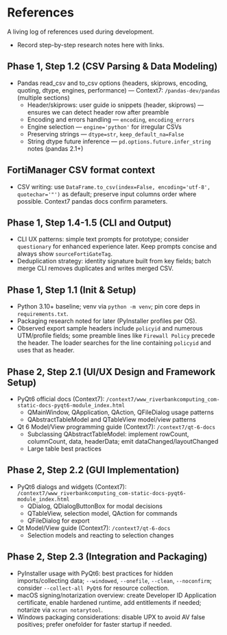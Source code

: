 # References

A living log of references used during development.

- Record step-by-step research notes here with links.

## Phase 1, Step 1.2 (CSV Parsing & Data Modeling)

- Pandas read_csv and to_csv options (headers, skiprows, encoding, quoting, dtype, engines, performance) — Context7: `/pandas-dev/pandas` (multiple sections)
  - Header/skiprows: user guide io snippets (header, skiprows) — ensures we can detect header row after preamble
  - Encoding and errors handling — `encoding`, `encoding_errors`
  - Engine selection — `engine='python'` for irregular CSVs
  - Preserving strings — `dtype=str`, `keep_default_na=False`
  - String dtype future inference — `pd.options.future.infer_string` notes (pandas 2.1+)

## FortiManager CSV format context

- CSV writing: use `DataFrame.to_csv(index=False, encoding='utf-8', quotechar='"')` as default; preserve input columns order where possible. Context7 pandas docs confirm parameters.

## Phase 1, Step 1.4-1.5 (CLI and Output)

- CLI UX patterns: simple text prompts for prototype; consider `questionary` for enhanced experience later. Keep prompts concise and always show `sourceFortiGateTag`.
- Deduplication strategy: identity signature built from key fields; batch merge CLI removes duplicates and writes merged CSV.

## Phase 1, Step 1.1 (Init & Setup)

- Python 3.10+ baseline; venv via `python -m venv`; pin core deps in `requirements.txt`.
- Packaging research noted for later (PyInstaller profiles per OS).
- Observed export sample headers include `policyid` and numerous UTM/profile fields; some preamble lines like `Firewall Policy` precede the header. The loader searches for the line containing `policyid` and uses that as header.

## Phase 2, Step 2.1 (UI/UX Design and Framework Setup)

- PyQt6 official docs (Context7): `/context7/www_riverbankcomputing_com-static-docs-pyqt6-module_index.html`
  - QMainWindow, QApplication, QAction, QFileDialog usage patterns
  - QAbstractTableModel and QTableView model/view patterns
- Qt 6 Model/View programming guide (Context7): `/context7/qt-6-docs`
  - Subclassing QAbstractTableModel: implement rowCount, columnCount, data, headerData; emit dataChanged/layoutChanged
  - Large table best practices

## Phase 2, Step 2.2 (GUI Implementation)

- PyQt6 dialogs and widgets (Context7): `/context7/www_riverbankcomputing_com-static-docs-pyqt6-module_index.html`
  - QDialog, QDialogButtonBox for modal decisions
  - QTableView, selection model, QAction for commands
  - QFileDialog for export
- Qt Model/View guide (Context7): `/context7/qt-6-docs`
  - Selection models and reacting to selection changes

## Phase 2, Step 2.3 (Integration and Packaging)

- PyInstaller usage with PyQt6: best practices for hidden imports/collecting data; `--windowed`, `--onefile`, `--clean`, `--noconfirm`; consider `--collect-all PyQt6` for resource collection.
- macOS signing/notarization overview: create Developer ID Application certificate, enable hardened runtime, add entitlements if needed; notarize via `xcrun notarytool`.
- Windows packaging considerations: disable UPX to avoid AV false positives; prefer onefolder for faster startup if needed.
